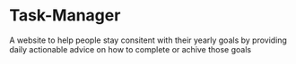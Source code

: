 # Task-Manager
A website to help people stay consitent with their 
 yearly goals by providing daily actionable advice 
 on how to complete or achive those goals 
